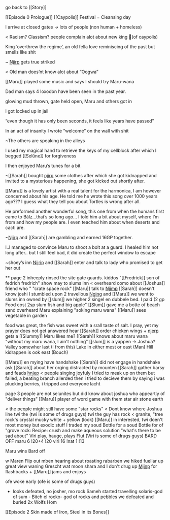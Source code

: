 go back to [[Story]]

[[Episode 0 Prologue]]
[[Caypolis]]
Festival = Cleansing day

I arrive at closed gates -> lots of people (non human + homeless)

< Racism? Classism? people complain alot about new king 🙁(of caypolis)

King ‘overthrew the regime’, an old fella love reminiscing of the past but smells like shit

~ [Njirp](content/Names/Green%20and%20scales/リ⋮╎∷!¡.md) gets true striked

< Old man does’nt know alot about “Oogwa”

[[Maru]] played some music and says I should try Maru-wana

Dad man says 4 loxodon have been seen in the past year.

glowing mud thrown, gate held open, Maru and others got in

I got locked up in jail

“even though it has only been seconds, it feels like years have passed”

In an act of insanity I wrote “welcome” on the wall with shit

~The others are speaking in the alleys 

I used my magical hand to retrieve the keys of my cellblock after which I begged [[Selûne]] for forgiveness 

I then enjoyed Maru’s tunes for a bit

~[[Sarah]] bought [njirp](content/Names/Green%20and%20scales/リ⋮╎∷!¡.md) some clothes after which she got kidnapped and invited to a mysterious happening, she got kicked out shortly after.

 [[Maru]] is a lovely artist with a real talent for the harmonica, I am however concerned about his age. He told me he wrote this song over 1000 years ago??? I guess what they tell you about Tortles is wrong after all.

He preformed another wonderful song, this one from when the humans first came to Bâlz…that’s so long ago… I told him a bit about myself, where I’m from and how my people are. I even teached him about when deserts and cacti are.

~[Njirp](content/Names/Green%20and%20scales/リ⋮╎∷!¡.md) and  [[Sarah]] are gambling and earned 16GP together.

I..I managed to convince Maru to shoot a bolt at a guard. I healed him not long after.. but I still feel bad, it did create the perfect window to escape

~shoey’s inn [Nijrip](content/Names/Green%20and%20scales/リ⋮╎∷!¡.md) and [[Sarah]] enter and talk to lady who promised to get her out

**
page 2
inheeply rinsed the site gate guards.
kiddos "[[Fredrick]] son of fedrich fredrich" show may to slums inn < overheard como about [[Joshua]] friend who " 
"crate space rock"
 [[Maru]] talk to [Njimp](content/Names/Green%20and%20scales/リ⋮╎∷!¡.md)
[[Sarah]] doesn't know joshi
I stumbled upon 2 travellous [Nging](リ⋮╎∷!¡) and [[Maru]]
we went to slums inn owned by [[slum]] we higher 2 singel en dubbele bed. I paid (2 gp
Food cost 2sp slum fish and big apple"
[[Slum]] gave me a botte of beach sand
overheard Maru explaining "soking maru wana"
 [[Maru]] sees vegetable in garden

food was great, the fish was sweet with a srall taste of salt.
I pray, yet my prayer does not get answered
hear [[Sarah]] order chicken wings + [njerp](リ⋮╎∷!¡) gets a [[Slummy]]
Maru likes me?
[[Sarah]] knows about maru wana
"without my maru wana, I ain't nothing"
[[slum]] is a yappen -> Joshua? Valley somewher last (I from this)
Lake in either mest or east  (Man)
Hill kidrappen is ook east (Bouch)

 [[Maru]] en mying have handshake
[[Sarah]] did not engage in handshake
ask [[Sarah]] about her orging distracted by mounten
 [[Sarah]] gather barsy and feads [hnjep](content/Names/Green%20and%20scales/リ⋮╎∷!¡.md)
< people singing joyfuly
I tried to meak up on them but failed, a beating branch allerded then i tried to decieve them by saying i was plucking berries, i tripped and everyone lacht

page 3
people are not selunites but did know about joshua who appeartly of "deliver things"
[[Maru]] player of word game with them
star air
stone earth

< the people might still have some "star rocks"
< Dont know where Joshua line twi the      (twi is some of drugs guys)
twi the guy has rock
< granite, "tree rock's crystal mucky white + yellow (look)
 [[Maru]] in interested, twi doen't most money but exodic stuff
I traded my soud Bottle for a
soud Bottle for of "grove rock:
Recipe: crush and make aqueous solution
"what's there to be sad about"
Viri play, hauge, plays Flut (Viri is some of drugs guys)
BARD OFF 
maru 6  !20+4   !20
viri 16 !nat 1  !13

Maru wins Bard off

w Maren Flip out mben hearing about roasting rabarben
we hiked fuellar up great view
waning Grescht wat moon
shara and I don't drug up
[Mjinp](content/Names/Green%20and%20scales/リ⋮╎∷!¡.md) for flashbacks + [[Maru]] jams and enjoys

ofe woke early         (ofe is some of drugs guys) 
- looks defeated, no josher, mo rock
Sameh started travelling
solaris-god of sum - Bitch
el rocko- god of rocks and pebbles
we defeated and buried 2x Wolfs
Hom

[[Episode 2 Skin made of Iron, Steel in its Bones]]